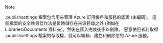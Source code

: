 > [!NOTE]
> .publishsettings 檔案包含用來管理 Azure 訂用帳戶和服務的認證 (未編碼)。 這個檔案的安全性最佳作法是暫時儲存在來源目錄之外 (例如在 Libraries\Documents 資料夾)，然後在匯入完成後予以刪除。 惡意使用者若取得 .publishsettings 檔案的存取權，就可以編輯、建立和刪除您的 Azure 服務。
> 
> 



<!--HONumber=Jan17_HO3-->


